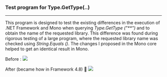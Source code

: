### Test program for Type.GetType(..)
***
This program is designed to test the existing differences in the execution of .NET Framework and Mono when querying _Type.GetType ("**")_ and to obtain the name of the requested library.
This difference was found during rigorous testing of a large program, where the requested library name was checked using _String.Equals ()_.
The changes I proposed in the Mono core helped to get an identical result in Mono.

Before :
![](http://images.vfl.ru/ii/1589891831/f16d9820/30556389.png)

After (became how in Framework 4.8) :1st_place_medal: 
![](http://images.vfl.ru/ii/1589891613/9198a9a7/30556366.png)
